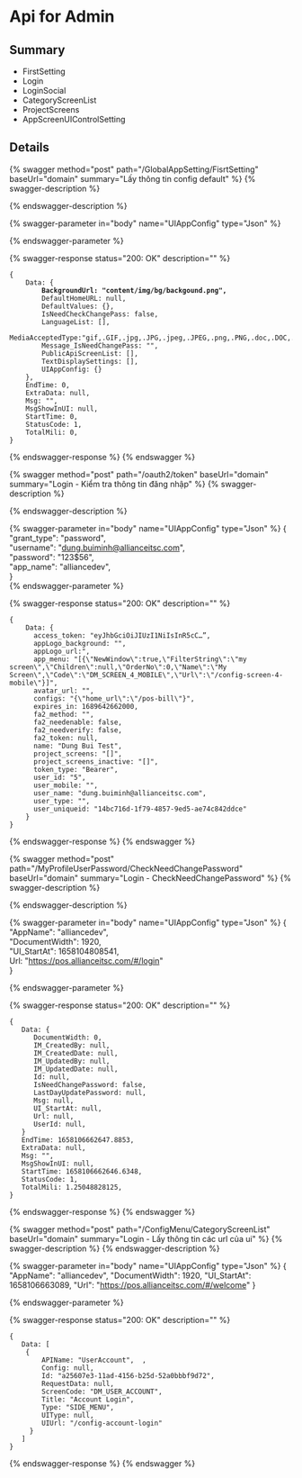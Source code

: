 # Api for Admin

## Summary

* FirstSetting
* Login
* LoginSocial
* CategoryScreenList
* ProjectScreens
* AppScreenUIControlSetting

## Details

{% swagger method="post" path="/GlobalAppSetting/FisrtSetting" baseUrl="domain" summary="Lấy thông tin config default" %}
{% swagger-description %}

{% endswagger-description %}

{% swagger-parameter in="body" name="UIAppConfig" type="Json" %}

{% endswagger-parameter %}

{% swagger-response status="200: OK" description="" %}
<pre class="language-javascript"><code class="lang-javascript">{
    Data: {
<strong>        BackgroundUrl: "content/img/bg/backgound.png",
</strong>        DefaultHomeURL: null,
        DefaultValues: {},
        IsNeedCheckChangePass: false,
        LanguageList: [],
        MediaAcceptedType:"gif,.GIF,.jpg,.JPG,.jpeg,.JPEG,.png,.PNG,.doc,.DOC,.docx,.docx,.xls,.XLS,.xlsx,.xlsx,.pdf,.PDF,.txt,.TXT,.dwg,.DWG,.sql,.json,.HEIC,.HEIF,.HEVC",
        Message_IsNeedChangePass: "",
        PublicApiScreenList: [],
        TextDisplaySettings: [],
        UIAppConfig: {}
    },
    EndTime: 0,
    ExtraData: null,
    Msg: "",
    MsgShowInUI: null,
    StartTime: 0,
    StatusCode: 1,
    TotalMili: 0,
}
</code></pre>
{% endswagger-response %}
{% endswagger %}  

{% swagger method="post" path="/oauth2/token" baseUrl="domain" summary="Login - Kiểm tra thông tin đăng nhập" %}
{% swagger-description %}

{% endswagger-description %}

{% swagger-parameter in="body" name="UIAppConfig" type="Json" %}
{  
    "grant_type": "password",  
    "username": "dung.buiminh@allianceitsc.com",  
    "password": "123$56",  
    "app_name": "alliancedev",  
}  
{% endswagger-parameter %}

{% swagger-response status="200: OK" description="" %}
<pre class="language-javascript"><code class="lang-javascript">{
    Data: {
      access_token: "eyJhbGciOiJIUzI1NiIsInR5cC…”,
      appLogo_background: "",
      appLogo_url:",
      app_menu: "[{\"NewWindow\":true,\"FilterString\":\"my screen\",\"Children\":null,\"OrderNo\":0,\"Name\":\"My                Screen\",\"Code\":\"DM_SCREEN_4_MOBILE\",\"Url\":\"/config-screen-4-mobile\"}]",
      avatar_url: "",
      configs: "{\"home_url\":\"/pos-bill\"}",
      expires_in: 1689642662000,
      fa2_method: "",
      fa2_needenable: false,
      fa2_needverify: false,
      fa2_token: null,
      name: "Dung Bui Test",
      project_screens: "[]",
      project_screens_inactive: "[]",
      token_type: "Bearer",
      user_id: "5",
      user_mobile: "",
      user_name: "dung.buiminh@allianceitsc.com",
      user_type: "",
      user_uniqueid: "14bc716d-1f79-4857-9ed5-ae74c842ddce"
    }
}
</code></pre>
{% endswagger-response %}
{% endswagger %}
  
  
{% swagger method="post" path="/MyProfileUserPassword/CheckNeedChangePassword" baseUrl="domain" summary="Login - CheckNeedChangePassword" %}
{% swagger-description %}

{% endswagger-description %}

{% swagger-parameter in="body" name="UIAppConfig" type="Json" %}
{  
    "AppName": "alliancedev",  
    "DocumentWidth": 1920,  
    "UI_StartAt": 1658104808541,  
    Url: "https://pos.allianceitsc.com/#/login"  
}

{% endswagger-parameter %}

{% swagger-response status="200: OK" description="" %}
<pre class="language-javascript"><code class="lang-javascript">{
   Data: {
      DocumentWidth: 0,
      IM_CreatedBy: null,
      IM_CreatedDate: null,
      IM_UpdatedBy: null,
      IM_UpdatedDate: null,
      Id: null,
      IsNeedChangePassword: false,
      LastDayUpdatePassword: null,
      Msg: null,
      UI_StartAt: null,
      Url: null,
      UserId: null,
   }
   EndTime: 1658106662647.8853,
   ExtraData: null,
   Msg: "",
   MsgShowInUI: null,
   StartTime: 1658106662646.6348,
   StatusCode: 1,
   TotalMili: 1.25048828125,
}
</code></pre>
{% endswagger-response %}
{% endswagger %}  
  
  
{% swagger method="post" path="/ConfigMenu/CategoryScreenList" baseUrl="domain" summary="Login - Lấy thông tin các url của ui" %}
{% swagger-description %}
{% endswagger-description %}

{% swagger-parameter in="body" name="UIAppConfig" type="Json" %}
{
    "AppName": "alliancedev",
    "DocumentWidth": 1920,
    "UI_StartAt": 1658106663089,
    "Url": "https://pos.allianceitsc.com/#/welcome"
}

{% endswagger-parameter %}

{% swagger-response status="200: OK" description="" %}
<pre class="language-javascript"><code class="lang-javascript">{
   Data: [
    {
        APIName: "UserAccount",  ,  
        Config: null,  
        Id: "a25607e3-11ad-4156-b25d-52a0bbbf9d72",  
        RequestData: null,  
        ScreenCode: "DM_USER_ACCOUNT",  
        Title: "Account Login",  
        Type: "SIDE_MENU",  
        UIType: null,  
        UIUrl: "/config-account-login"
     } 
   ]
}
</code></pre>
{% endswagger-response %}
{% endswagger %}  
